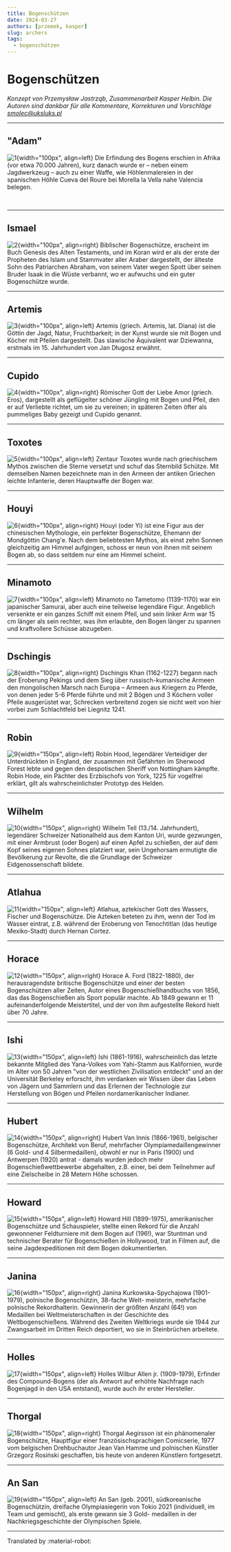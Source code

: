 ```yaml
---
title: Bogenschützen
date: 2024-03-27
authors: [przemek, kasper]
slug: archers
tags:
  - bogenschützen
---
```


# Bogenschützen

*Konzept von Przemysław Jastrząb, Zusammenarbeit Kasper Helbin.*
*Die Autoren sind dankbar für alle Kommentare, Korrekturen und Vorschläge [smolec@uksluks.pl](mailto:smolec@uksluks.pl)*

---

## "Adam"

![1](assets/placeholder.png){width="100px", align=left}
Die Erfindung des Bogens erschien in Afrika (vor etwa 70.000 Jahren), kurz danach wurde er – 
neben einem Jagdwerkzeug – auch zu einer Waffe, wie Höhlenmalereien in der spanischen Höhle Cueva del Roure bei Morella la Vella nahe Valencia belegen.

<br>

---

## Ismael

![2](assets/placeholder.png){width="100px", align=right}
Biblischer Bogenschütze, erscheint im Buch Genesis des Alten Testaments, und im Koran wird er
als der erste der Propheten des Islam und Stammvater aller Araber dargestellt,
der älteste Sohn des Patriarchen Abraham, von seinem Vater wegen Spott über seinen Bruder Isaak in
die Wüste verbannt, wo er aufwuchs und ein guter Bogenschütze wurde.

---

## Artemis

![3](assets/placeholder.png){width="100px", align=left}
Artemis (griech. Artemis, lat. Diana) ist die Göttin der Jagd, Natur, Fruchtbarkeit; in der Kunst
wurde sie mit Bogen und Köcher mit Pfeilen dargestellt. Das slawische Äquivalent
war Dziewanna, erstmals im 15. Jahrhundert von Jan Długosz erwähnt.

---

## Cupido

![4](assets/placeholder.png){width="100px", align=right}
Römischer Gott der Liebe Amor (griech. Eros), dargestellt als geflügelter schöner
Jüngling mit Bogen und Pfeil, den er auf Verliebte richtet, um sie zu vereinen; in
späteren Zeiten öfter als pummeliges Baby gezeigt und
Cupido genannt.

---

## Toxotes

![5](assets/placeholder.png){width="100px", align=left}
Zentaur Toxotes wurde nach griechischem Mythos zwischen die Sterne versetzt und schuf
das Sternbild Schütze. Mit demselben Namen bezeichnete man in den Armeen der antiken Griechen
leichte Infanterie, deren Hauptwaffe der Bogen war.

---

## Houyi

![6](assets/placeholder.png){width="100px", align=right}
Houyi (oder Yi) ist eine Figur aus der chinesischen Mythologie, ein perfekter Bogenschütze, Ehemann der Mondgöttin
Chang'e. Nach dem beliebtesten Mythos, als einst zehn Sonnen gleichzeitig am Himmel
aufgingen, schoss er neun von ihnen mit seinem Bogen ab, so dass seitdem nur eine
am Himmel scheint.

---

## Minamoto

![7](assets/placeholder.png){width="100px", align=left}
Minamoto no Tametomo (1139-1170) war ein japanischer Samurai, aber auch eine teilweise
legendäre Figur. Angeblich versenkte er ein ganzes Schiff mit einem Pfeil, und sein linker Arm war
15 cm länger als sein rechter, was ihm erlaubte, den Bogen länger zu spannen und
kraftvollere Schüsse abzugeben.

---

## Dschingis

![8](assets/placeholder.png){width="100px", align=right}
Dschingis Khan (1162-1227) begann nach der Eroberung Pekings und dem Sieg über russisch-kumanische Armeen
den mongolischen Marsch nach Europa – Armeen aus Kriegern zu Pferde, von denen jeder
5-6 Pferde führte und mit 2 Bögen und 3 Köchern voller Pfeile ausgerüstet war,
Schrecken verbreitend zogen sie nicht weit von hier vorbei zum Schlachtfeld bei Liegnitz 1241.

---

## Robin

![9](assets/placeholder.png){width="150px", align=left}
Robin Hood, legendärer Verteidiger der Unterdrückten in England, der zusammen mit Gefährten
im Sherwood Forest lebte und gegen den despotischen Sheriff von
Nottingham kämpfte. Robin Hode, ein Pächter des Erzbischofs von York, 1225 für vogelfrei erklärt,
gilt als wahrscheinlichster Prototyp des Helden.

---

## Wilhelm

![10](assets/placeholder.png){width="150px", align=right}
Wilhelm Tell (13./14. Jahrhundert), legendärer Schweizer Nationalheld aus dem Kanton Uri,
wurde gezwungen, mit einer Armbrust (oder Bogen) auf einen Apfel zu schießen, der auf dem Kopf
seines eigenen Sohnes platziert war, sein Ungehorsam ermutigte die Bevölkerung zur Revolte, die die
Grundlage der Schweizer Eidgenossenschaft bildete.

---

## Atlahua

![11](assets/placeholder.png){width="150px", align=left}
Atlahua, aztekischer Gott des Wassers, Fischer und Bogenschütze. Die Azteken beteten zu ihm, wenn
der Tod im Wasser eintrat, z.B. während der Eroberung von Tenochtitlan (das heutige Mexiko-Stadt)
durch Hernan Cortez.

---

## Horace

![12](assets/placeholder.png){width="150px", align=right}
Horace A. Ford (1822-1880), der herausragendste britische Bogenschütze und einer der besten
Bogenschützen aller Zeiten, Autor eines Bogenschießhandbuchs von 1856, das
das Bogenschießen als Sport populär machte. Ab 1849 gewann er 11 aufeinanderfolgende
Meistertitel, und der von ihm aufgestellte Rekord hielt über 70 Jahre.

---

## Ishi

![13](assets/placeholder.png){width="150px", align=left}
Ishi (1861-1916), wahrscheinlich das letzte bekannte Mitglied des Yana-Volkes vom Yahi-Stamm
aus Kalifornien, wurde im Alter von 50 Jahren "von der westlichen Zivilisation entdeckt"
und an der Universität Berkeley erforscht, ihm verdanken wir Wissen über das Leben
von Jägern und Sammlern und das Erlernen der Technologie zur Herstellung von Bögen und Pfeilen nordamerikanischer Indianer.

---

## Hubert

![14](assets/placeholder.png){width="150px", align=right}
Hubert Van Innis (1866-1961), belgischer Bogenschütze, Architekt von Beruf, mehrfacher
Olympiamedaillengewinner (6 Gold- und 4 Silbermedaillen), obwohl er nur in Paris
(1900) und Antwerpen (1920) antrat - damals wurden jedoch mehr Bogenschießwettbewerbe abgehalten,
z.B. einer, bei dem Teilnehmer auf eine Zielscheibe in 28 Metern Höhe schossen.

---

## Howard

![15](assets/placeholder.png){width="150px", align=left}
Howard Hill (1899-1975), amerikanischer Bogenschütze und Schauspieler, stellte einen Rekord für die Anzahl
gewonnener Feldturniere mit dem Bogen auf (196!), war Stuntman und
technischer Berater für Bogenschießen in Hollywood, trat in Filmen auf, die seine
Jagdexpeditionen mit dem Bogen dokumentierten.

---

## Janina

![16](assets/placeholder.png){width="150px", align=right}
Janina Kurkowska-Spychajowa (1901-1979), polnische Bogenschützin, 38-fache Welt-
meisterin, mehrfache polnische Rekordhalterin. Gewinnerin der größten Anzahl (64!) von Medaillen bei
Weltmeisterschaften in der Geschichte des Weltbogenschießens. Während des Zweiten Weltkriegs wurde sie
1944 zur Zwangsarbeit im Dritten Reich deportiert, wo sie in
Steinbrüchen arbeitete.

---

## Holles

![17](assets/placeholder.png){width="150px", align=left}
Holles Wilbur Allen jr. (1909-1979), Erfinder des Compound-Bogens (der als
Antwort auf erhöhte Nachfrage nach Bogenjagd in den USA entstand),
wurde auch ihr erster Hersteller.

---

## Thorgal

![18](assets/placeholder.png){width="150px", align=right}
Thorgal Aegirsson ist ein phänomenaler Bogenschütze, Hauptfigur einer
französischsprachigen Comicserie, 1977 vom belgischen
Drehbuchautor Jean Van Hamme und polnischen Künstler Grzegorz Rosiński geschaffen,
bis heute von anderen Künstlern fortgesetzt.

---

## An San

![19](assets/placeholder.png){width="150px", align=left}
An San (geb. 2001), südkoreanische Bogenschützin, dreifache Olympiasiegerin von
Tokio 2021 (individuell, im Team und gemischt), als erste gewann sie 3 Gold-
medaillen in der Nachkriegsgeschichte der Olympischen Spiele.

---

Translated by :material-robot:
